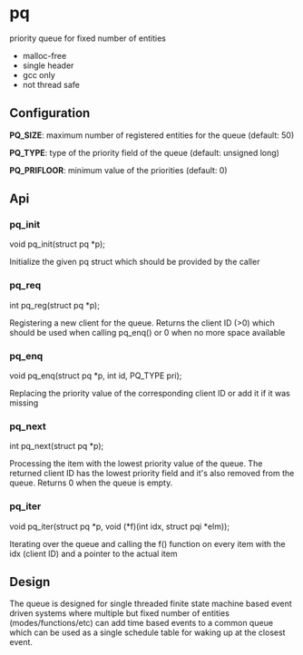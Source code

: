 # pq
priority queue for fixed number of entities

- malloc-free
- single header
- gcc only
- not thread safe

## Configuration

__PQ_SIZE__: maximum number of registered entities for the queue (default: 50)

__PQ_TYPE__: type of the priority field of the queue (default: unsigned long)

__PQ_PRIFLOOR__: minimum value of the priorities (default: 0)

## Api

### pq_init
void pq_init(struct pq *p);

Initialize the given pq struct which should be provided by the caller

### pq_req

int pq_reg(struct pq *p);

Registering a new client for the queue. Returns the client ID (>0) which should be used when calling pq_enq() or 0 when no more space available

### pq_enq

void pq_enq(struct pq *p, int id, PQ_TYPE pri);

Replacing the priority value of the corresponding client ID or add it if it was missing

### pq_next

int pq_next(struct pq *p);

Processing the item with the lowest priority value of the queue. The returned client ID has the lowest priority field and it's also removed from the queue. Returns 0 when the queue is empty.

### pq_iter

void pq_iter(struct pq *p, void (*f)(int idx, struct pqi *elm));

Iterating over the queue and calling the f() function on every item with the idx (client ID) and a pointer to the actual item

## Design

The queue is designed for single threaded finite state machine based event driven systems where multiple but fixed number of entities (modes/functions/etc) can add time based events to a common queue which can be used as a single schedule table for waking up at the closest event.
